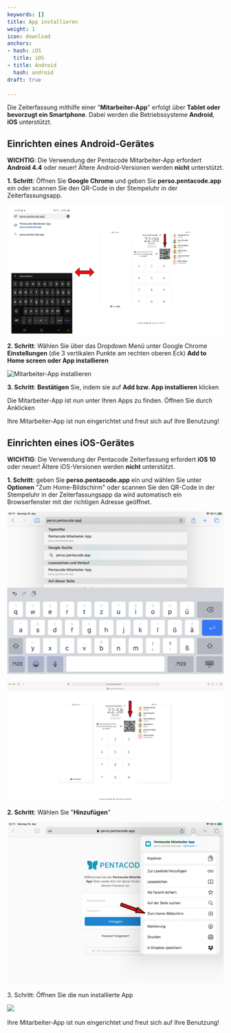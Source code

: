 ```yaml
---
keywords: []
title: App installieren
weight: 1
icon: download
anchors:
- hash: iOS
  title: iOS
- title: Android
  hash: android
draft: true

---
```

Die Zeiterfassung mithilfe einer "**Mitarbeiter-App**" erfolgt über **Tablet oder bevorzugt ein Smartphone**. Dabei werden die Betriebssysteme **Android**, **iOS** unterstützt.

## Einrichten eines Android-Gerätes

**WICHTIG**: Die Verwendung der Pentacode Mitarbeiter-App erfordert **Android 4.4** oder neuer! Ältere Android-Versionen werden **nicht** unterstützt.

**1. Schritt**: Öffnen Sie **Google Chrome** und geben Sie **perso.pentacode.app** ein oder scannen Sie den QR-Code in der Stempeluhr in der Zeiterfassungsapp.

**![Mitarbeiter-App Installieren](/uploads/handy_tablet_nebeneinander_bsp_app_installieren.png "Adresse eingeben")**

**2. Schritt**: Wählen Sie über das Dropdown Menü unter Google Chrome **Einstellungen** (die 3 vertikalen Punkte am rechten oberen Eck) **Add to Home screen oder App installieren**

![Mitarbeiter-App installieren](/uploads/app_installieren_ma-app.png "App hinzufügen")

**3. Schritt**: **Bestätigen** Sie, indem sie auf **Add bzw. App installieren** klicken

Die Mitarbeiter-App ist nun unter Ihren Apps zu finden. Öffnen Sie durch Anklicken

Ihre Mitarbeiter-App ist nun eingerichtet und freut sich auf Ihre Benutzung!

## Einrichten eines iOS-Gerätes

**WICHTIG**: Die Verwendung der Pentacode Zeiterfassung erfordert **iOS 10** oder neuer! Ältere iOS-Versionen werden **nicht** unterstützt.

**1. Schritt**: geben Sie **perso.pentacode.app** ein und wählen Sie unter **Optionen** "Zum Home-Bildschirm" oder scannen Sie den QR-Code in der Stempeluhr in der Zeiterfassungsapp da wird automatisch ein Browserfenster mit der richtigen Adresse geöffnet.

**![](/uploads/safari_adresseingabe_ma-app.png)**

**![](/uploads/stempeloberlaeche_mit_browser_safari_mit_qrcode_pfeil.png)**

**2. Schritt**: Wählen Sie "**Hinzufügen**"

![](/uploads/homebildschirm_safari_hinzufugen.png)

3\. Schritt: Öffnen Sie die nun installierte App

![](/uploads/foto-19-04-21-02-16-01.png)

Ihre Mitarbeiter-App ist nun eingerichtet und freut sich auf Ihre Benutzung!